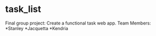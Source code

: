# task_list

Final group project: Create a functional task web app.
Team Members:
*Stanley
*Jacquetta
*Kendria